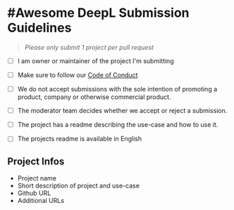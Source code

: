 # #Awesome DeepL Submission Guidelines

> _Please only submit 1 project per pull request_

* [ ] I am owner or maintainer of the project I'm submitting

* [ ] Make sure to follow our [Code of Conduct](https://github.com/deeplcom/blob/master/.github/CODE_OF_CONDUCT.md) 

* [ ] We do not accept submissions with the sole intention of promoting a product, company or otherwise commercial product.

* [ ] The moderator team decides whether we accept or reject a submission.

* [ ] The project has a readme describing the use-case and how to use it.

* [ ] The projects readme is available in English



## Project Infos 

* Project name
* Short description of project and use-case
* Github URL
* Additional URLs
